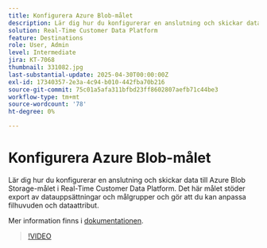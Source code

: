 ```yaml
---
title: Konfigurera Azure Blob-målet
description: Lär dig hur du konfigurerar en anslutning och skickar data till Azure Blob Storage-målet i Real-Time Customer Data Platform.
solution: Real-Time Customer Data Platform
feature: Destinations
role: User, Admin
level: Intermediate
jira: KT-7068
thumbnail: 331082.jpg
last-substantial-update: 2025-04-30T00:00:00Z
exl-id: 17340357-2e3a-4c94-b010-442fba70b216
source-git-commit: 75c01a5afa311bfbd23ff8602807aefb71c44be3
workflow-type: tm+mt
source-wordcount: '78'
ht-degree: 0%

---
```


# Konfigurera Azure Blob-målet

Lär dig hur du konfigurerar en anslutning och skickar data till Azure Blob Storage-målet i Real-Time Customer Data Platform. Det här målet stöder export av datauppsättningar och målgrupper och gör att du kan anpassa filhuvuden och dataattribut.

Mer information finns i [dokumentationen](https://experienceleague.adobe.com/en/docs/experience-platform/destinations/catalog/cloud-storage/azure-blob).

>[!VIDEO](https://video.tv.adobe.com/v/331082/?learn=on&enablevpops)

